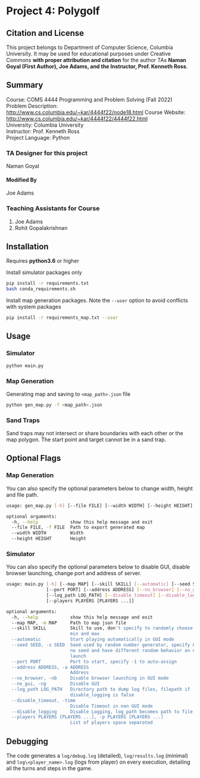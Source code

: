 # Project 4: Polygolf

## Citation and License
This project belongs to Department of Computer Science, Columbia University. It may be used for educational purposes under Creative Commons **with proper attribution and citation** for the author TAs **Naman Goyal (First Author), Joe Adams, and the Instructor, Prof. Kenneth Ross**.

## Summary

Course: COMS 4444 Programming and Problem Solving (Fall 2022)  
Problem Description: http://www.cs.columbia.edu/~kar/4444f22/node18.html 
Course Website: http://www.cs.columbia.edu/~kar/4444f22/4444f22.html  
University: Columbia University  
Instructor: Prof. Kenneth Ross  
Project Language: Python

### TA Designer for this project

Naman Goyal

#### Modified By

Joe Adams

### Teaching Assistants for Course
1. Joe Adams
1. Rohit Gopalakrishnan



## Installation

Requires **python3.6** or higher

Install simulator packages only

```bash
pip install -r requirements.txt
bash conda_requirements.sh
```

Install map generation packages. Note the `--user` option to avoid conflicts with system packages

```bash
pip install -r requirements_map.txt --user
```

## Usage

### Simulator

```bash
python main.py
```

### Map Generation

Generating map and saving to `<map_path>.json` file

```bash
python gen_map.py -f <map_path>.json
```

### Sand Traps
Sand traps may not intersect or share boundaries with each other or the map polygon. The start point and target cannot be in a sand trap.

## Optional Flags

### Map Generation

You can also specify the optional parameters below to change width, height and file path.

```bash
usage: gen_map.py [-h] [--file FILE] [--width WIDTH] [--height HEIGHT]

optional arguments:
  -h, --help            show this help message and exit
  --file FILE, -f FILE  Path to export generated map
  --width WIDTH         Width
  --height HEIGHT       Height
```

### Simulator

You can also specify the optional parameters below to disable GUI, disable browser launching, change port and address of server.

```bash
usage: main.py [-h] [--map MAP] [--skill SKILL] [--automatic] [--seed SEED]
               [--port PORT] [--address ADDRESS] [--no_browser] [--no_gui]
               [--log_path LOG_PATH] [--disable_timeout] [--disable_logging]
               [--players PLAYERS [PLAYERS ...]]

optional arguments:
  -h, --help            show this help message and exit
  --map MAP, -m MAP     Path to map json file
  --skill SKILL         Skill to use, don't specify to randomly choose between
                        min and max
  --automatic           Start playing automatically in GUI mode
  --seed SEED, -s SEED  Seed used by random number generator, specify 0 to use
                        no seed and have different random behavior on each
                        launch
  --port PORT           Port to start, specify -1 to auto-assign
  --address ADDRESS, -a ADDRESS
                        Address
  --no_browser, -nb     Disable browser launching in GUI mode
  --no_gui, -ng         Disable GUI
  --log_path LOG_PATH   Directory path to dump log files, filepath if
                        disable_logging is false
  --disable_timeout, -time
                        Disable Timeout in non GUI mode
  --disable_logging     Disable Logging, log_path becomes path to file
  --players PLAYERS [PLAYERS ...], -p PLAYERS [PLAYERS ...]
                        List of players space separated
```

## Debugging

The code generates a `log/debug.log` (detailed), `log/results.log` (minimal) and `log\<player_name>.log` (logs from player) on every execution, detailing all the turns and steps in the game.
